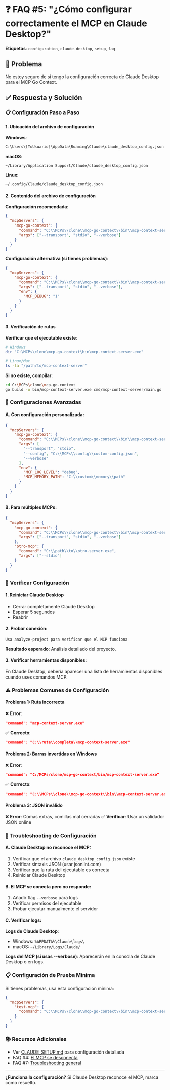 # ❓ FAQ #5: "¿Cómo configurar correctamente el MCP en Claude Desktop?"

**Etiquetas**: `configuration`, `claude-desktop`, `setup`, `faq`

## 🎯 **Problema**
No estoy seguro de si tengo la configuración correcta de Claude Desktop para el MCP Go Context.

## ✅ **Respuesta y Solución**

### **📋 Configuración Paso a Paso**

#### **1. Ubicación del archivo de configuración**

**Windows**:
```
C:\Users\[TuUsuario]\AppData\Roaming\Claude\claude_desktop_config.json
```

**macOS**:
```
~/Library/Application Support/Claude/claude_desktop_config.json
```

**Linux**:
```
~/.config/Claude/claude_desktop_config.json
```

#### **2. Contenido del archivo de configuración**

**Configuración recomendada**:
```json
{
  "mcpServers": {
    "mcp-go-context": {
      "command": "C:\\MCPs\\clone\\mcp-go-context\\bin\\mcp-context-server.exe",
      "args": ["--transport", "stdio", "--verbose"]
    }
  }
}
```

**Configuración alternativa (si tienes problemas)**:
```json
{
  "mcpServers": {
    "mcp-go-context": {
      "command": "C:\\MCPs\\clone\\mcp-go-context\\bin\\mcp-context-server-ultrafixed.exe",
      "args": ["--transport", "stdio", "--verbose"],
      "env": {
        "MCP_DEBUG": "1"
      }
    }
  }
}
```

#### **3. Verificación de rutas**

**Verificar que el ejecutable existe**:
```bash
# Windows
dir "C:\MCPs\clone\mcp-go-context\bin\mcp-context-server.exe"

# Linux/Mac  
ls -la "/path/to/mcp-context-server"
```

**Si no existe, compilar**:
```bash
cd C:\MCPs\clone\mcp-go-context
go build -o bin/mcp-context-server.exe cmd/mcp-context-server/main.go
```

### **🔧 Configuraciones Avanzadas**

#### **A. Con configuración personalizada**:
```json
{
  "mcpServers": {
    "mcp-go-context": {
      "command": "C:\\MCPs\\clone\\mcp-go-context\\bin\\mcp-context-server.exe",
      "args": [
        "--transport", "stdio",
        "--config", "C:\\MCPs\\config\\custom-config.json",
        "--verbose"
      ],
      "env": {
        "MCP_LOG_LEVEL": "debug",
        "MCP_MEMORY_PATH": "C:\\custom\\memory\\path"
      }
    }
  }
}
```

#### **B. Para múltiples MCPs**:
```json
{
  "mcpServers": {
    "mcp-go-context": {
      "command": "C:\\MCPs\\clone\\mcp-go-context\\bin\\mcp-context-server.exe",
      "args": ["--transport", "stdio", "--verbose"]
    },
    "otro-mcp": {
      "command": "C:\\path\\to\\otro-server.exe",
      "args": ["--stdio"]
    }
  }
}
```

### **🧪 Verificar Configuración**

#### **1. Reiniciar Claude Desktop**
- Cerrar completamente Claude Desktop
- Esperar 5 segundos
- Reabrir

#### **2. Probar conexión**:
```
Usa analyze-project para verificar que el MCP funciona
```

**Resultado esperado**: Análisis detallado del proyecto.

#### **3. Verificar herramientas disponibles**:
En Claude Desktop, debería aparecer una lista de herramientas disponibles cuando uses comandos MCP.

### **⚠️ Problemas Comunes de Configuración**

#### **Problema 1: Ruta incorrecta**
❌ **Error**:
```json
"command": "mcp-context-server.exe"
```

✅ **Correcto**:
```json
"command": "C:\\ruta\\completa\\mcp-context-server.exe"
```

#### **Problema 2: Barras invertidas en Windows**
❌ **Error**:
```json
"command": "C:/MCPs/clone/mcp-go-context/bin/mcp-context-server.exe"
```

✅ **Correcto**:
```json
"command": "C:\\MCPs\\clone\\mcp-go-context\\bin\\mcp-context-server.exe"
```

#### **Problema 3: JSON inválido**
❌ **Error**: Comas extras, comillas mal cerradas
✅ **Verificar**: Usar un validador JSON online

### **🐛 Troubleshooting de Configuración**

#### **A. Claude Desktop no reconoce el MCP**:
1. Verificar que el archivo `claude_desktop_config.json` existe
2. Verificar sintaxis JSON (usar jsonlint.com)
3. Verificar que la ruta del ejecutable es correcta
4. Reiniciar Claude Desktop

#### **B. El MCP se conecta pero no responde**:
1. Añadir flag `--verbose` para logs
2. Verificar permisos del ejecutable
3. Probar ejecutar manualmente el servidor

#### **C. Verificar logs**:

**Logs de Claude Desktop**:
- Windows: `%APPDATA%\Claude\logs\`
- macOS: `~/Library/Logs/Claude/`

**Logs del MCP (si usas --verbose)**:
Aparecerán en la consola de Claude Desktop o en logs.

### **📋 Configuración de Prueba Mínima**

Si tienes problemas, usa esta configuración mínima:

```json
{
  "mcpServers": {
    "test-mcp": {
      "command": "C:\\MCPs\\clone\\mcp-go-context\\bin\\mcp-context-server.exe"
    }
  }
}
```

### **📚 Recursos Adicionales**
- Ver [CLAUDE_SETUP.md](../../CLAUDE_SETUP.md) para configuración detallada
- FAQ #4: [El MCP se desconecta](./FAQ-04-disconnection.md)
- FAQ #7: [Troubleshooting general](./FAQ-07-troubleshooting.md)

---

**¿Funciona la configuración?** Si Claude Desktop reconoce el MCP, marca como resuelto.
